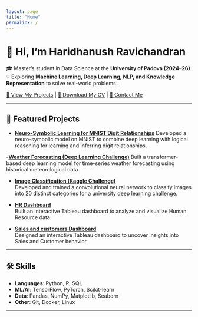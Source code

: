```yaml
---
layout: page
title: "Home"
permalink: /
---
```


# 👋 Hi, I’m Haridhanush Ravichandran  

🎓 Master’s student in Data Science at the **University of Padova (2024–26)**.  
💡 Exploring **Machine Learning, Deep Learning, NLP, and Knowledge Representation** to solve real-world problems .  

[📂 View My Projects](projects/) | [📜 Download My CV](cv/) | [📧 Contact Me](mailto:haridhanush.ravi@gmail.com)  

---

## 🚀 Featured Projects  
- **[Neuro-Symbolic Learning for MNIST Digit Relationships](projects/nesy)**
  Developed a neuro-symbolic model on MNIST to combine deep learning with logical reasoning for learning and inferring digit relationships.

-**[Weather Forecasting (Deep Learning Challenge)](projects/weather-forecast)**
  Built a transformer-based deep learning model for time-series weather forecasting using historical meteorological data
  
- **[Image Classification (Kaggle Challenge)](projects/cnn-classification)**  
  Developed and trained a convolutional neural network to classify images into 20 distinct categories for a university deep learning challenge.  

- **[HR Dashboard](projects/hr-dashboard)**  
  Built an interactive Tableau dashboard to analyze and visualize Human Resource data.

- **[Sales and customers Dashboard](projects/sales-dashoard)**  
  Designed an interactive Tableau dashboard to uncover insights into Sales and Customer behavior. 

---

## 🛠 Skills  

- **Languages**: Python, R, SQL  
- **ML/AI**: TensorFlow, PyTorch, Scikit-learn  
- **Data**: Pandas, NumPy, Matplotlib, Seaborn  
- **Other**: Git, Docker, Linux  

---
